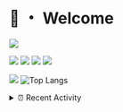 # 👋 ・ Welcome
![](https://komarev.com/ghpvc/?username=Lorenzo0111)

![](https://img.shields.io/badge/Java-ED8B00?style=for-the-badge&logo=java&logoColor=white)
![](https://img.shields.io/badge/JavaScript-323330?style=for-the-badge&logo=javascript&logoColor=F7DF1E)
![](https://img.shields.io/badge/Node.js-339933?style=for-the-badge&logo=nodedotjs&logoColor=white)
![](https://img.shields.io/badge/React-20232A?style=for-the-badge&logo=react&logoColor=61DAFB)

[![](https://github-readme-stats.vercel.app/api?username=Lorenzo0111&show_icons=true&count_private=true)](https://github.com/Lorenzo0111)
![Top Langs](https://github-readme-stats.vercel.app/api/top-langs/?username=Lorenzo0111&layout=compact)

<details>
<summary>⏰ Recent Activity</summary>

<!--RECENT_ACTIVITY:start-->
1. ![prMerged] **Pull request merged:** [Lorenzo0111/SpigotUpdatesBot#4](https://github.com/Lorenzo0111/SpigotUpdatesBot/pull/4)
2. ![prMerged] **Pull request merged:** [ZombieStriker/QualityArmory#277](https://github.com/ZombieStriker/QualityArmory/pull/277)
3. ![prMerged] **Pull request merged:** [ZombieStriker/QualityArmory#272](https://github.com/ZombieStriker/QualityArmory/pull/272)
4. ![prClosed] **Pull request closed:** [ZombieStriker/QualityArmory#270](https://github.com/ZombieStriker/QualityArmory/pull/270)
5. ![issueClosed] **Issue closed:** [ZombieStriker/QualityArmory#280](https://github.com/ZombieStriker/QualityArmory/issues/280)
6. ![comment] **Commented:** [ZombieStriker/QualityArmory#280](https://github.com/ZombieStriker/QualityArmory/issues/280#issuecomment-1037913609)
7. ![issueClosed] **Issue closed:** [ZombieStriker/QualityArmory#273](https://github.com/ZombieStriker/QualityArmory/issues/273)
8. ![prMerged] **Pull request merged:** [ZombieStriker/QualityArmory#278](https://github.com/ZombieStriker/QualityArmory/pull/278)
9. ![prMerged] **Pull request merged:** [Lorenzo0111/SpigotUpdatesBot#3](https://github.com/Lorenzo0111/SpigotUpdatesBot/pull/3)
10. ![prMerged] **Pull request merged:** [Lorenzo0111/SpigotUpdatesBot#2](https://github.com/Lorenzo0111/SpigotUpdatesBot/pull/2)
<!--RECENT_ACTIVITY:end-->


<!--RECENT_ACTIVITY:last_update-->
Last Updated: Wednesday, February 16th, 2022, 12:17:41 PM
<!--RECENT_ACTIVITY:last_update_end-->
</details>

[issueOpened]: https://cdn.jsdelivr.net/gh/Readme-Workflows/Readme-Icons@main/icons/octicons/IssueOpenedOld.svg
[issueClosed]: https://cdn.jsdelivr.net/gh/Readme-Workflows/Readme-Icons@main/icons/octicons/IssueClosedOld.svg

[prOpened]: https://cdn.jsdelivr.net/gh/Readme-Workflows/Readme-Icons@main/icons/octicons/PullRequestOpened.svg
[prClosed]: https://cdn.jsdelivr.net/gh/Readme-Workflows/Readme-Icons@main/icons/octicons/PullRequestClosed.svg
[prMerged]: https://cdn.jsdelivr.net/gh/Readme-Workflows/Readme-Icons@main/icons/octicons/PullRequestMerged.svg

[comment]: https://cdn.jsdelivr.net/gh/Readme-Workflows/Readme-Icons@main/icons/octicons/Comment.svg

[changesRequested]: https://cdn.jsdelivr.net/gh/Readme-Workflows/Readme-Icons@main/icons/octicons/RequestedChanges.svg
[approved]: https://cdn.jsdelivr.net/gh/Readme-Workflows/Readme-Icons@main/icons/octicons/ApprovedChanges.svg

[repoCreated]: https://cdn.jsdelivr.net/gh/Readme-Workflows/Readme-Icons@main/icons/octicons/Repository.svg
[release]: https://cdn.jsdelivr.net/gh/Readme-Workflows/Readme-Icons@main/icons/octicons/Release.svg
[star]: https://cdn.jsdelivr.net/gh/Readme-Workflows/Readme-Icons@main/icons/octicons/StarredRepository.svg
[wiki]: https://cdn.jsdelivr.net/gh/Readme-Workflows/Readme-Icons@main/icons/octicons/Wiki.svg
[fork]: https://cdn.jsdelivr.net/gh/Readme-Workflows/Readme-Icons@main/icons/octicons/ForkedRepository.svg
[people]: https://cdn.jsdelivr.net/gh/Readme-Workflows/Readme-Icons@main/icons/octicons/People.svg
